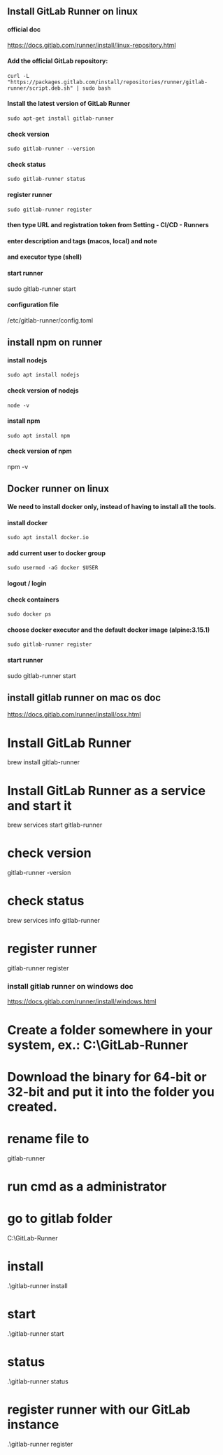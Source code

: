 ## Install GitLab Runner on linux

#### official doc
https://docs.gitlab.com/runner/install/linux-repository.html

#### Add the official GitLab repository:
`curl -L "https://packages.gitlab.com/install/repositories/runner/gitlab-runner/script.deb.sh" | sudo bash`

#### Install the latest version of GitLab Runner
`sudo apt-get install gitlab-runner`

#### check version
`sudo gitlab-runner --version`

#### check status
`sudo gitlab-runner status`

#### register runner
`sudo gitlab-runner register`

#### then type URL and registration token from Setting - CI/CD - Runners
#### enter description and tags (macos, local) and note
#### and executor type (shell)

#### start runner
sudo gitlab-runner start

#### configuration file
/etc/gitlab-runner/config.toml

## install npm on runner
#### install nodejs
`sudo apt install nodejs`
#### check version of nodejs
`node -v`
#### install npm
`sudo apt install npm`
#### check version of npm
npm -v

## Docker runner on linux
#### We need to install docker only, instead of having to install all the tools.
#### install docker
`sudo apt install docker.io`
#### add current user to docker group
`sudo usermod -aG docker $USER`
#### logout / login
#### check containers
`sudo docker ps`
#### choose docker executor and the default docker image (alpine:3.15.1)
`sudo gitlab-runner register`
#### start runner
sudo gitlab-runner start

## install gitlab runner on mac os doc
https://docs.gitlab.com/runner/install/osx.html

# Install GitLab Runner
brew install gitlab-runner

# Install GitLab Runner as a service and start it
brew services start gitlab-runner

# check version
gitlab-runner -version

# check status
brew services info gitlab-runner

# register runner
gitlab-runner register


### install gitlab runner on windows doc
https://docs.gitlab.com/runner/install/windows.html

# Create a folder somewhere in your system, ex.: C:\GitLab-Runner

# Download the binary for 64-bit or 32-bit and put it into the folder you created.

# rename file to
gitlab-runner

# run cmd as a administrator

# go to gitlab folder
C:\GitLab-Runner

# install
.\gitlab-runner install

# start
.\gitlab-runner start

# status
.\gitlab-runner status

# register runner with our GitLab instance
.\gitlab-runner register

